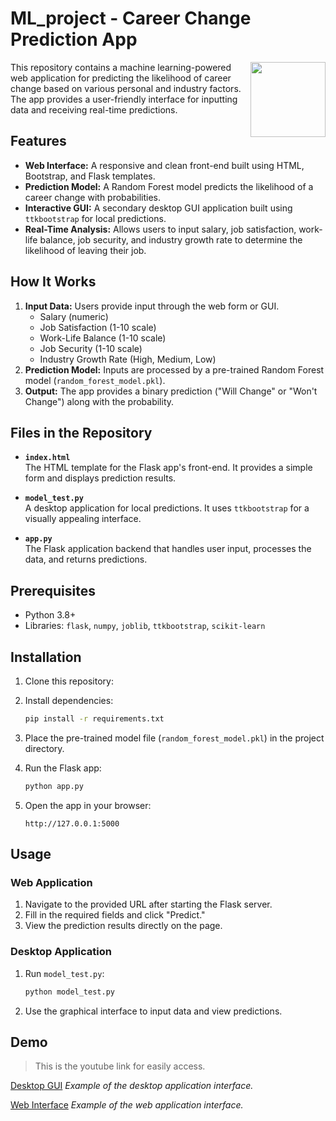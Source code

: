 # ML_project - Career Change Prediction App

<img align="right" src="https://i.giphy.com/media/v1.Y2lkPTc5MGI3NjExejJyZ28zZ2hjaGo0bnBtZmtieG5vb3huc2ExeW1yZDR6YXZ4bW44bSZlcD12MV9pbnRlcm5hbF9naWZfYnlfaWQmY3Q9cw/u7Q3bJnID2DJ6ydItj/giphy.gif" width="120"/>

This repository contains a machine learning-powered web application for predicting the likelihood of career change based on various personal and industry factors. The app provides a user-friendly interface for inputting data and receiving real-time predictions.


## Features

- **Web Interface:** A responsive and clean front-end built using HTML, Bootstrap, and Flask templates.
- **Prediction Model:** A Random Forest model predicts the likelihood of a career change with probabilities.
- **Interactive GUI:** A secondary desktop GUI application built using `ttkbootstrap` for local predictions.
- **Real-Time Analysis:** Allows users to input salary, job satisfaction, work-life balance, job security, and industry growth rate to determine the likelihood of leaving their job.

## How It Works

1. **Input Data:** Users provide input through the web form or GUI.
   - Salary (numeric)
   - Job Satisfaction (1-10 scale)
   - Work-Life Balance (1-10 scale)
   - Job Security (1-10 scale)
   - Industry Growth Rate (High, Medium, Low)
2. **Prediction Model:** Inputs are processed by a pre-trained Random Forest model (`random_forest_model.pkl`).
3. **Output:** The app provides a binary prediction ("Will Change" or "Won't Change") along with the probability.

## Files in the Repository

- **`index.html`**  
  The HTML template for the Flask app's front-end. It provides a simple form and displays prediction results.

- **`model_test.py`**  
  A desktop application for local predictions. It uses `ttkbootstrap` for a visually appealing interface.

- **`app.py`**  
  The Flask application backend that handles user input, processes the data, and returns predictions.

## Prerequisites

- Python 3.8+
- Libraries: `flask`, `numpy`, `joblib`, `ttkbootstrap`, `scikit-learn`

## Installation

1. Clone this repository:

2. Install dependencies:
   ```bash
   pip install -r requirements.txt
   ```

3. Place the pre-trained model file (`random_forest_model.pkl`) in the project directory.

4. Run the Flask app:
   ```bash
   python app.py
   ```

5. Open the app in your browser:
   ```
   http://127.0.0.1:5000
   ```

## Usage

### Web Application
1. Navigate to the provided URL after starting the Flask server.
2. Fill in the required fields and click "Predict."
3. View the prediction results directly on the page.

### Desktop Application
1. Run `model_test.py`:
   ```bash
   python model_test.py
   ```
2. Use the graphical interface to input data and view predictions.

## Demo
>This is the youtube link for easily access.

[Desktop GUI](https://youtu.be/9tSnEnU52Ng) 
*Example of the desktop application interface.*

[Web Interface](https://youtu.be/5PjGQkL-HU4)
*Example of the web application interface.*



